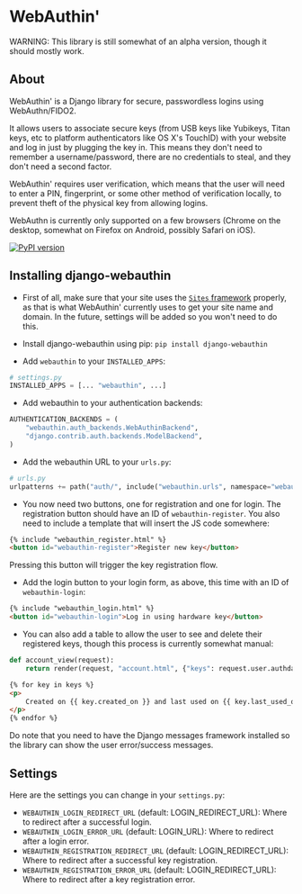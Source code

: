 ﻿WebAuthin'
==========

WARNING: This library is still somewhat of an alpha version, though it should mostly work.


About
-----

WebAuthin' is a Django library for secure, passwordless logins using WebAuthn/FIDO2.

It allows users to associate secure keys (from USB keys like Yubikeys, Titan keys, etc
to platform authenticators like OS X's TouchID) with your website and log in just by
plugging the key in. This means they don't need to remember a username/password, there
are no credentials to steal, and they don't need a second factor.

WebAuthin' requires user verification, which means that the user will need to enter a
PIN, fingerprint, or some other method of verification locally, to prevent theft of the
physical key from allowing logins.

WebAuthn is currently only supported on a few browsers (Chrome on the desktop, somewhat
on Firefox on Android, possibly Safari on iOS).


[![PyPI version](https://img.shields.io/pypi/v/django-webauthin.svg)](https://pypi.python.org/pypi/django-webauthin)


Installing django-webauthin
---------------------------

* First of all, make sure that your site uses the [`Sites`
  framework](https://docs.djangoproject.com/en/3.0/ref/contrib/sites/) properly, as that
  is what WebAuthin' currently uses to get your site name and domain. In the future,
  settings will be added so you won't need to do this.

* Install django-webauthin using pip: `pip install django-webauthin`

* Add `webauthin` to your `INSTALLED_APPS`:

```python
# settings.py
INSTALLED_APPS = [... "webauthin", ...]
```

* Add webauthin to your authentication backends:

```python
AUTHENTICATION_BACKENDS = (
    "webauthin.auth_backends.WebAuthinBackend",
    "django.contrib.auth.backends.ModelBackend",
)
```

* Add the webauthin URL to your `urls.py`:

```python
# urls.py
urlpatterns += path("auth/", include("webauthin.urls", namespace="webauthin"))
```

* You now need two buttons, one for registration and one for login. The registration
  button should have an ID of `webauthin-register`. You also need to include a
  template that will insert the JS code somewhere:

```html
{% include "webauthin_register.html" %}
<button id="webauthin-register">Register new key</button>
```

Pressing this button will trigger the key registration flow.


* Add the login button to your login form, as above, this time with an ID of
  `webauthin-login`:

```html
{% include "webauthin_login.html" %}
<button id="webauthin-login">Log in using hardware key</button>
```

* You can also add a table to allow the user to see and delete their registered keys,
  though this process is currently somewhat manual:

```python
def account_view(request):
    return render(request, "account.html", {"keys": request.user.authdata_set.all()}
```

```html
{% for key in keys %}
<p>
    Created on {{ key.created_on }} and last used on {{ key.last_used_on }}.
</p>
{% endfor %}
```

Do note that you need to have the Django messages framework installed so the library
can show the user error/success messages.


Settings
--------

Here are the settings you can change in your `settings.py`:

* `WEBAUTHIN_LOGIN_REDIRECT_URL` (default: LOGIN_REDIRECT_URL): Where to redirect after
  a successful login.
* `WEBAUTHIN_LOGIN_ERROR_URL` (default: LOGIN_URL): Where to redirect after a login
  error.
* `WEBAUTHIN_REGISTRATION_REDIRECT_URL` (default: LOGIN_REDIRECT_URL): Where to
  redirect after a successful key registration.
* `WEBAUTHIN_REGISTRATION_ERROR_URL` (default: LOGIN_REDIRECT_URL): Where to redirect
  after a key registration error.

